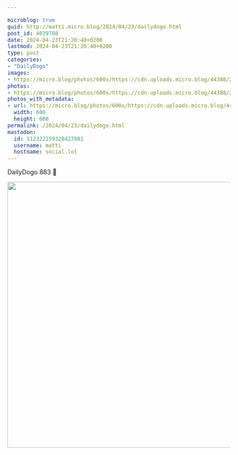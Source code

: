```yaml
---

microblog: true
guid: http://matti.micro.blog/2024/04/23/dailydogo.html
post_id: 4039788
date: 2024-04-23T21:20:40+0200
lastmod: 2024-04-23T21:20:40+0200
type: post
categories:
- "DailyDogo"
images:
- https://micro.blog/photos/600x/https://cdn.uploads.micro.blog/44388/2024/8bc4f8ee2c0b4c7eb0d12c7a7f4adf8e.jpg
photos:
- https://micro.blog/photos/600x/https://cdn.uploads.micro.blog/44388/2024/8bc4f8ee2c0b4c7eb0d12c7a7f4adf8e.jpg
photos_with_metadata:
- url: https://micro.blog/photos/600x/https://cdn.uploads.micro.blog/44388/2024/8bc4f8ee2c0b4c7eb0d12c7a7f4adf8e.jpg
  width: 600
  height: 600
permalink: /2024/04/23/dailydogo.html
mastodon:
  id: 112322159328427881
  username: matti
  hostname: social.lol
---
```

DailyDogo 883 🐶

<img src="https://micro.blog/photos/600x/https://blog.martin-haehnel.de/uploads/2024/8bc4f8ee2c0b4c7eb0d12c7a7f4adf8e.jpg" width="600" height="600" alt="" />

